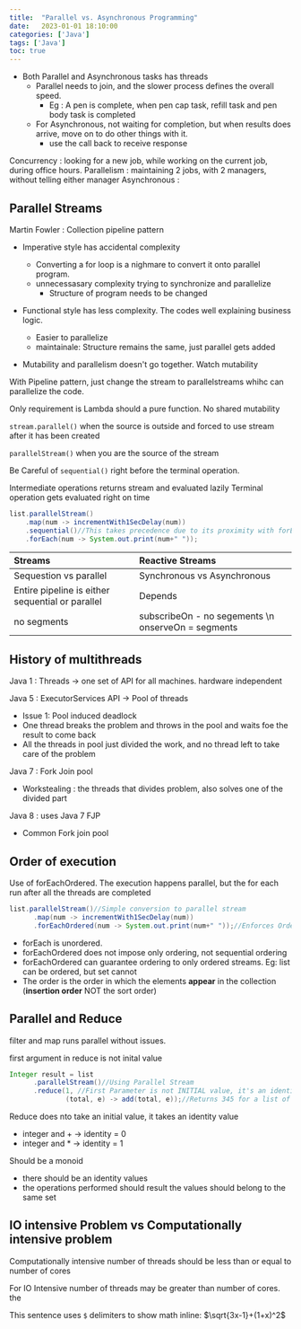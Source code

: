 ```yaml
---
title:  "Parallel vs. Asynchronous Programming"
date:   2023-01-01 18:10:00
categories: ['Java']
tags: ['Java']
toc: true
---
```


* Both Parallel and Asynchronous tasks has threads
  * Parallel needs to join, and the slower process defines the overall speed. 
    * Eg : A pen is complete, when pen cap task, refill task and pen body task is completed
  * For Asynchronous, not waiting for completion, but when results does arrive, move on to do other things with it.
    * use the call back to receive response

Concurrency : looking for a new job, while working on the current job, during office hours.
Parallelism : maintaining 2 jobs, with 2 managers, without telling either manager
Asynchronous : 

## Parallel Streams

Martin Fowler : Collection pipeline pattern

* Imperative style has accidental complexity
  * Converting a for loop is a nighmare to convert it onto parallel program.
  * unnecessasary complexity trying to synchronize and parallelize
    * Structure of program needs to be changed
* Functional style has less complexity. The codes well explaining business logic. 
  * Easier to parallelize
  * maintainale: Structure remains the same, just parallel gets added


* Mutability and parallelism doesn't go together. Watch mutability


With Pipeline pattern, just change the stream to parallelstreams whihc can parallelize the code.

Only requirement is
    Lambda should a pure function. No shared mutability


`stream.parallel()` when the source is outside and forced to use stream after it has been created

`parallelStream()` when you are the source of the stream

Be Careful of `sequential()` right before the terminal operation.

Intermediate operations returns stream and evaluated lazily
Terminal operation gets evaluated right on time

```java
list.parallelStream()
    .map(num -> incrementWith1SecDelay(num))
    .sequential()//This takes precedence due to its proximity with forEach (Reduce operation)
    .forEach(num -> System.out.print(num+" "));
```

| Streams                                          | Reactive Streams                                   | 
|:-------------------------------------------------|:---------------------------------------------------|  
| Sequestion vs parallel                           | Synchronous vs Asynchronous                        |
| Entire pipeline is either sequential or parallel | Depends                                            |
| no segments                                      | subscribeOn - no segements \n onserveOn = segments |


## History of multithreads

Java 1 : Threads -> one set of API for all machines. hardware independent

Java 5 : ExecutorServices API -> Pool of threads 
  * Issue 1: Pool induced deadlock
  * One thread breaks the problem and throws in the pool and waits foe the result to come back
  * All the threads in pool just divided the work, and no thread left to take care of the problem

Java 7 : Fork Join pool
  * Workstealing : the threads that divides problem, also solves one of the divided part

Java 8 : uses Java 7 FJP 
  * Common Fork join pool


## Order of execution

Use of forEachOrdered. The execution happens parallel, but the for each run after all the threads are completed

```java
list.parallelStream()//Simple conversion to parallel stream
      .map(num -> incrementWith1SecDelay(num))
      .forEachOrdered(num -> System.out.print(num+" "));//Enforces Ordering on the consumer function being passed
```

* forEach is unordered. 
* forEachOrdered does not impose only ordering, not sequential ordering
* forEachOrdered can guarantee ordering to only ordered streams. Eg: list can be ordered, but set cannot
* The order is the order in which the elements **appear** in the collection (**insertion order** NOT the sort order)


## Parallel and Reduce

filter and map runs parallel without issues.


first argument in reduce is not inital value

```java
Integer result = list
      .parallelStream()//Using Parallel Stream
      .reduce(1, //First Parameter is not INITIAL value, it's an identity
              (total, e) -> add(total, e));//Returns 345 for a list of 1 to 10
```
Reduce does nto take an initial value, it takes an identity value

* integer and + -> identity  = 0
* integer and * -> identity  = 1

Should be a monoid 
  * there should be an identity values  
  * the operations performed should result the values should belong to the same set

## IO intensive Problem vs Computationally intensive problem

Computationally intensive
  number of threads should be less than or equal to number of cores

For IO Intensive
   number of threads may be greater than number of cores. the 

This sentence uses `$` delimiters to show math inline:  $\sqrt{3x-1}+(1+x)^2$




